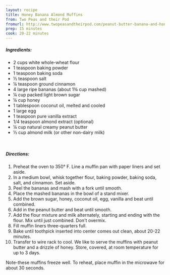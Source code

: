 ```yaml
---
layout: recipe
title: Honey Banana Almond Muffins
from: Two Peas and their Pod
fromurl: http://www.twopeasandtheirpod.com/peanut-butter-banana-and-honey-muffins/
prep: 15 minutes
cook: 20-22 minutes
---
```


##### Ingredients:

* 2 cups white whole-wheat flour
* 1 teaspoon baking powder
* 1 teaspoon baking soda
* ½ teaspoon salt
* ¼ teaspoon ground cinnamon
* 4 large ripe bananas (about 1¾ cup mashed)
* ¼ cup packed light brown sugar
* ¼ cup honey
* 1 tablespoon coconut oil, melted and cooled
* 1 large egg
* 1 teaspoon pure vanilla extract
* 1/4 teaspoon almond extract (optional)
* ¼ cup natural creamy peanut butter
* ½ cup almond milk (or other non-dairy milk)

<br>

##### Directions:

1. Preheat the oven to 350° F. Line a muffin pan with paper liners and set aside.
2. In a medium bowl, whisk together flour, baking powder, baking soda, salt, and cinnamon. Set aside.
3. Peel the bananas and mash with a fork until smooth. 
4. Place the mashed bananas in the bowl of a stand mixer. 
5. Add the brown sugar, honey, coconut oil, egg, vanilla and beat until combined. 
6. Add in the peanut butter and beat until smooth. 
7. Add the flour mixture and milk alternately, starting and ending with the flour. Mix until just combined. Don't overmix.
8. Fill muffin liners three-quarters full. 
9. Bake until toothpick inserted into center comes out clean, about 20-22 minutes. 
10. Transfer to wire rack to cool. We like to serve the muffins with peanut butter and a drizzle of honey. Store, covered, at room temperature for up to 3 days.

Note-these muffins freeze well. To reheat, place muffin in the microwave for about 30 seconds.
